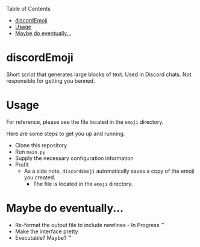 Table of Contents

- [discordEmoji](#discordemoji)
- [Usage](#usage)
- [Maybe do eventually...](#maybe-do-eventually)

# discordEmoji

Short script that generates large blocks of text. Used in Discord chats. Not responsible for getting you banned.

# Usage

For reference, please see the file located in the `emoji` directory.

Here are some steps to get you up and running.

- Clone this repository
- Run `main.py`
- Supply the necessary configuration information
- Profit
  - As a side note, `discordEmoji` automatically saves a copy of the emoji you created.
    - The file is located in the `emoji` directory.

# Maybe do eventually...

- Re-format the output file to include newlines - In Progress :tm:
- Make the interface pretty
- Executable? Maybe? :tm:
